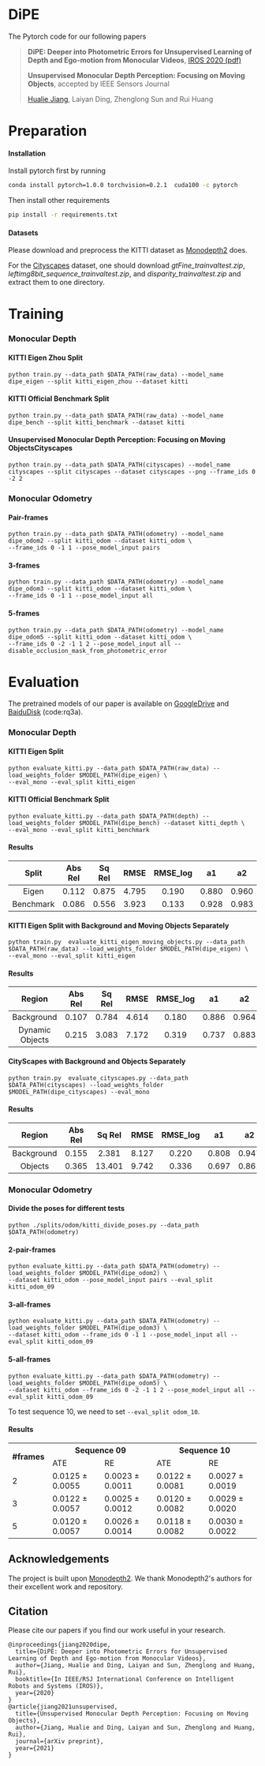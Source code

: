 # DiPE

The Pytorch code for our following papers

> **DiPE: Deeper into Photometric Errors for Unsupervised Learning of Depth and Ego-motion from Monocular Videos**, [IROS 2020 (pdf)](http://ras.papercept.net/images/temp/IROS/files/0845.pdf)
>
> **Unsupervised Monocular Depth Perception: Focusing on Moving Objects**, accepted by IEEE Sensors Journal
>
> [Hualie Jiang](https://hualie.github.io/), Laiyan Ding, Zhenglong Sun and Rui Huang
>
> 

# Preparation

#### Installation

Install pytorch first by running

```bash
conda install pytorch=1.0.0 torchvision=0.2.1  cuda100 -c pytorch
```



Then install other requirements

```bash
pip install -r requirements.txt
```

#### Datasets 

Please download and preprocess the KITTI dataset as [Monodepth2](https://github.com/nianticlabs/monodepth2#-kitti-training-data) does. 

For the [Cityscapes](https://www.cityscapes-dataset.com/downloads/) dataset, one should download *gtFine_trainvaltest.zip*, *leftimg8bit_sequence_trainvaltest.zip*, and *disparity_trainvaltest.zip* and extract them to one directory. 



# Training 

### Monocular Depth

#### KITTI Eigen Zhou Split

```
python train.py --data_path $DATA_PATH(raw_data) --model_name dipe_eigen --split kitti_eigen_zhou --dataset kitti 
```

#### KITTI Official Benchmark Split

```
python train.py --data_path $DATA_PATH(raw_data) --model_name dipe_bench --split kitti_benchmark --dataset kitti 
```

#### Unsupervised Monocular Depth Perception: Focusing on Moving ObjectsCityscapes

```
python train.py --data_path $DATA_PATH(cityscapes) --model_name cityscapes --split cityscapes --dataset cityscapes --png --frame_ids 0 -2 2 
```

### Monocular Odometry

#### Pair-frames 

```
python train.py --data_path $DATA_PATH(odometry) --model_name dipe_odom2 --split kitti_odom --dataset kitti_odom \ 
--frame_ids 0 -1 1 --pose_model_input pairs
```

#### 3-frames 

```
python train.py --data_path $DATA_PATH(odometry) --model_name dipe_odom3 --split kitti_odom --dataset kitti_odom \
--frame_ids 0 -1 1 --pose_model_input all
```

#### 5-frames 

```
python train.py --data_path $DATA_PATH(odometry) --model_name dipe_odom5 --split kitti_odom --dataset kitti_odom \
--frame_ids 0 -2 -1 1 2 --pose_model_input all --disable_occlusion_mask_from_photometric_error
```



# Evaluation  

The pretrained models of our paper is available on [GoogleDrive](https://drive.google.com/file/d/15HLlcknpEZ87WH1rdPHfe9c5KnyFAI4S/view) and [BaiduDisk](https://pan.baidu.com/s/17j4J4A8S4zgy836O5v3LDQ) (code:rq3a). 

### Monocular Depth

#### KITTI Eigen Split

```
python evaluate_kitti.py --data_path $DATA_PATH(raw_data) --load_weights_folder $MODEL_PATH(dipe_eigen) \ 
--eval_mono --eval_split kitti_eigen
```

#### KITTI Official Benchmark Split

```
python evaluate_kitti.py --data_path $DATA_PATH(depth) --load_weights_folder $MODEL_PATH(dipe_bench) --dataset kitti_depth \ 
--eval_mono --eval_split kitti_benchmark
```

#### Results

|   Split   | Abs Rel | Sq Rel | RMSE  | RMSE_log |  a1   |  a2   |  a3   |
| :-------: | :-----: | :----: | :---: | :------: | :---: | :---: | :---: |
|   Eigen   |  0.112  | 0.875  | 4.795 |  0.190   | 0.880 | 0.960 | 0.981 |
| Benchmark |  0.086  | 0.556  | 3.923 |  0.133   | 0.928 | 0.983 | 0.994 |



#### KITTI Eigen Split with Background and Moving Objects Separately

```
python train.py  evaluate_kitti_eigen_moving_objects.py --data_path $DATA_PATH(raw_data) --load_weights_folder $MODEL_PATH(dipe_eigen) \ 
--eval_mono --eval_split kitti_eigen
```

#### Results

|     Region      | Abs Rel | Sq Rel | RMSE  | RMSE_log |  a1   |  a2   |  a3   |
| :-------------: | :-----: | :----: | :---: | :------: | :---: | :---: | :---: |
|   Background    |  0.107  | 0.784  | 4.614 |  0.180   | 0.886 | 0.964 | 0.984 |
| Dynamic Objects |  0.215  | 3.083  | 7.172 |  0.319   | 0.737 | 0.883 | 0.931 |



#### CityScapes with Background and Objects Separately

```
python train.py  evaluate_cityscapes.py --data_path $DATA_PATH(cityscapes) --load_weights_folder $MODEL_PATH(dipe_cityscapes) --eval_mono
```

#### Results

|   Region   | Abs Rel | Sq Rel | RMSE  | RMSE_log |  a1   |  a2   |  a3   |
| :--------: | :-----: | :----: | :---: | :------: | :---: | :---: | :---: |
| Background |  0.155  | 2.381  | 8.127 |  0.220   | 0.808 | 0.947 | 0.980 |
|  Objects   |  0.365  | 13.401 | 9.742 |  0.336   | 0.697 | 0.861 | 0.924 |



### Monocular Odometry

#### Divide the poses for different tests

```
python ./splits/odom/kitti_divide_poses.py --data_path $DATA_PATH(odometry) 
```

#### 2-pair-frames 

```
python evaluate_kitti.py --data_path $DATA_PATH(odometry) --load_weights_folder $MODEL_PATH(dipe_odom2) \ 
--dataset kitti_odom --pose_model_input pairs --eval_split kitti_odom_09 
```

#### 3-all-frames 

```
python evaluate_kitti.py --data_path $DATA_PATH(odometry) --load_weights_folder $MODEL_PATH(dipe_odom3) \ 
--dataset kitti_odom --frame_ids 0 -1 1 --pose_model_input all --eval_split kitti_odom_09 
```

#### 5-all-frames 

```
python evaluate_kitti.py --data_path $DATA_PATH(odometry) --load_weights_folder $MODEL_PATH(dipe_odom5) \
--dataset kitti_odom --frame_ids 0 -2 -1 1 2 --pose_model_input all --eval_split kitti_odom_09 
```

To test sequence 10, we need to set ```--eval_split odom_10```.

#### Results

<table>  
    <tr>
        <th rowspan="2">#frames</th>
        <th colspan="2">Sequence 09</th>
        <th colspan="2">Sequence 10</th>
    </tr>
    <tr>
        <td>ATE</td> 
        <td>RE</td>
        <td>ATE</td> 
        <td>RE</td>
    </tr> 
    <tr>
        <td>2</td>
        <td>0.0125 &plusmn 0.0055</td> 
        <td>0.0023 &plusmn 0.0011</td>
        <td>0.0122 &plusmn 0.0081</td> 
        <td>0.0027 &plusmn 0.0019</td>
    </tr> 
    <tr>
        <td>3</td>
        <td>0.0122 &plusmn 0.0057</td> 
        <td>0.0025 &plusmn 0.0012</td>
        <td>0.0120 &plusmn 0.0082</td> 
        <td>0.0029 &plusmn 0.0020</td>
    </tr> 
    <tr>
        <td>5</td>
        <td>0.0120 &plusmn 0.0057</td> 
        <td>0.0026 &plusmn 0.0014</td>
        <td>0.0118 &plusmn 0.0082</td> 
        <td>0.0030 &plusmn 0.0022</td>
    </tr> 
</table>





## Acknowledgements

The project is built upon [Monodepth2](https://github.com/nianticlabs/monodepth2). We thank Monodepth2's authors for their excellent work and repository. 

## Citation

Please cite our papers if you find our work useful in your research.

```
@inproceedings{jiang2020dipe,
  title={DiPE: Deeper into Photometric Errors for Unsupervised Learning of Depth and Ego-motion from Monocular Videos},
  author={Jiang, Hualie and Ding, Laiyan and Sun, Zhenglong and Huang, Rui},
  booktitle={In IEEE/RSJ International Conference on Intelligent Robots and Systems (IROS)},
  year={2020}
}
@article{jiang2021unsupervised,
  title={Unsupervised Monocular Depth Perception: Focusing on Moving Objects},
  author={Jiang, Hualie and Ding, Laiyan and Sun, Zhenglong and Huang, Rui},
  journal={arXiv preprint},
  year={2021}
}
```
